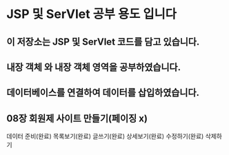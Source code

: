 # JSP 및 SerVlet 공부 용도 입니다

## 이 저장소는 JSP 및 SerVlet 코드를 담고 있습니다.

## 내장 객체 와 내장 객체 영역을 공부하였습니다.

## 데이터베이스를 연결하여 데이터를 삽입하였습니다.

## 08장 회원제 사이트 만들기(페이징 x)
데이터 준비(완료)
목록보기(완료)
글쓰기(완료)
상세보기(완료)
수정하기(완료)
삭제하기